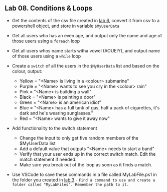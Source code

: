 ## Lab 08. Conditions & Loops

- Get the contents of the csv file created in [lab 6](../06.%20Text%20and%20Files/Lab.md), convert it from csv to a powershell object, and store in variable `$MyUserData`

- Get all users who has an even age, and output only the name and age of those users using a `foreach` loop

- Get all users whos name starts witha vowel (AOUEIY), and output name of those users using a `while` loop

- Create a `switch` of all the users in the `$MyUserData` list and based on the colour, output:
  - Yellow = "\<Name> is living in a \<colour> submarine"
  - Purple = "\<Name> wants to see you cry in the \<colour> rain"
  - Pink = "\<Name> is building a wall"
  - Black = "\<Name> is painting a door"
  - Green = "\<Name> is an american idiot"
  - Blue = "\<Name> has a full tank of gas, half a pack of cigarettes, it's dark and he's wearing sunglasses."
  - Red = "\<Name> wants to give it away now"

- Add functionality to the switch statement
  - Change the input to only get five random members of the $MyUserData list
  - Add a default value that outputs "\<Name> needs to start a band"
  - Verify that your user ends up in the correct switch match. Edit the match statement if needed.
  - Make sure you break out of the loop as soon as it finds a match.

- Use VSCode to save these commands in a file called MyLabFile.ps1 in the folder you created in [lab  3](../03.%20Commands%20and%20Methods/Lab.md) - `Find a command to use and create a folder called "MyLabFiles". Remember the path to it.`
